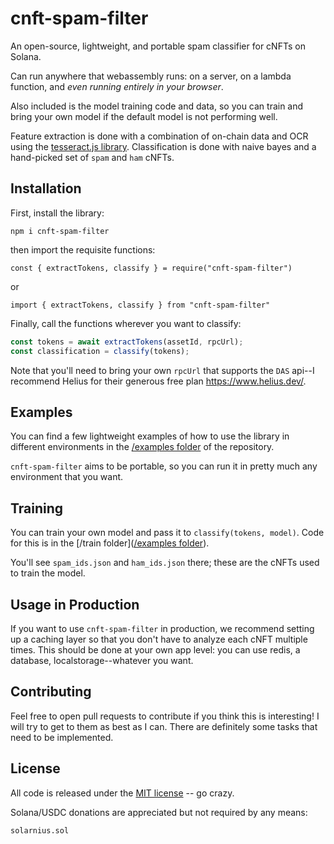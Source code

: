 # cnft-spam-filter

An open-source, lightweight, and portable spam classifier for cNFTs on Solana. 

Can run anywhere that webassembly runs: on a server, on a lambda function, and *even running entirely in your browser*.

Also included is the model training code and data, so you can train and bring your own model if the default model is not performing well.

Feature extraction is done with a combination of on-chain data and OCR using the [tesseract.js library](https://github.com/naptha/tesseract.js). Classification is done with naive bayes and a hand-picked set of `spam` and `ham` cNFTs.

## Installation

First, install the library:

`npm i cnft-spam-filter`

then import the requisite functions:

`const { extractTokens, classify } = require("cnft-spam-filter")`

or 

`import { extractTokens, classify } from "cnft-spam-filter"`

Finally, call the functions wherever you want to classify:

```js
const tokens = await extractTokens(assetId, rpcUrl);
const classification = classify(tokens);
```

Note that you'll need to bring your own `rpcUrl` that supports the `DAS` api--I recommend Helius for their generous free plan https://www.helius.dev/.

## Examples

You can find a few lightweight examples of how to use the library in different environments in the [/examples folder](https://github.com/solarnius/cnft-spam-filter/tree/main/examples) of the repository.

`cnft-spam-filter` aims to be portable, so you can run it in pretty much any environment that you want.

## Training

You can train your own model and pass it to `classify(tokens, model)`. Code for this is in the [/train folder]([/examples folder](https://github.com/solarnius/cnft-spam-filter/tree/main/train)).

You'll see `spam_ids.json` and `ham_ids.json` there; these are the cNFTs used to train the model.

## Usage in Production

If you want to use `cnft-spam-filter` in production, we recommend setting up a caching layer so that you don't have to analyze each cNFT multiple times. This should be done at your own app level: you can use redis, a database, localstorage--whatever you want.

## Contributing

Feel free to open pull requests to contribute if you think this is interesting! I will try to get to them as best as I can. There are definitely some tasks that need to be implemented.

## License

All code is released under the [MIT license](https://opensource.org/license/mit/) -- go crazy.

Solana/USDC donations are appreciated but not required by any means: 

`solarnius.sol`